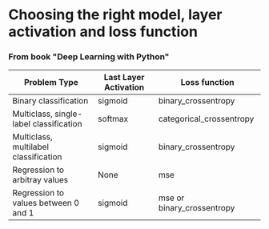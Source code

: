 # Choosing the right model, layer activation and loss function

### From book "Deep Learning with Python"

| Problem Type                            | Last Layer Activation | Loss function             |
| ---------------------                   |-----------------------|---------------            |
| Binary classification                   | sigmoid               | binary_crossentropy       |
| Multiclass, single-label classification | softmax               | categorical_crossentropy  |
| Multiclass, multilabel classification   | sigmoid               | binary_crossentropy       |
| Regression to arbitray values           | None                  | mse                       |
| Regression to values between 0 and 1    | sigmoid               | mse or binary_crossentropy|
